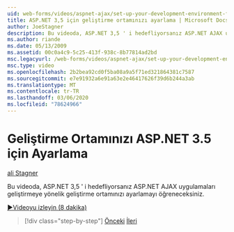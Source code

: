 ```yaml
---
uid: web-forms/videos/aspnet-ajax/set-up-your-development-environment-for-aspnet-35
title: ASP.NET 3,5 için geliştirme ortamınızı ayarlama | Microsoft Docs
author: JoeStagner
description: Bu videoda, ASP.NET 3,5 ' i hedefliyorsanız ASP.NET AJAX uygulamaları geliştirmeye yönelik geliştirme ortamınızı ayarlamayı öğreneceksiniz.
ms.author: riande
ms.date: 05/13/2009
ms.assetid: 00c0a4c9-5c25-413f-938c-8b77814ad2bd
msc.legacyurl: /web-forms/videos/aspnet-ajax/set-up-your-development-environment-for-aspnet-35
msc.type: video
ms.openlocfilehash: 2b2bea92cd0f5ba08a9a5f71ed321864381c7587
ms.sourcegitcommit: e7e91932a6e91a63e2e46417626f39d6b244a3ab
ms.translationtype: MT
ms.contentlocale: tr-TR
ms.lasthandoff: 03/06/2020
ms.locfileid: "78624966"
---
```

# <a name="set-up-your-development-environment-for-aspnet-35"></a>Geliştirme Ortamınızı ASP.NET 3.5 için Ayarlama

[ali Stagner](https://github.com/JoeStagner)

Bu videoda, ASP.NET 3,5 ' i hedefliyorsanız ASP.NET AJAX uygulamaları geliştirmeye yönelik geliştirme ortamınızı ayarlamayı öğreneceksiniz.

[&#9654;Videoyu izleyin (8 dakika)](https://channel9.msdn.com/Blogs/ASP-NET-Site-Videos/set-up-your-development-environment-for-aspnet-35)

> [!div class="step-by-step"]
> [Önceki](how-to-dynamically-add-controls-to-a-web-page.md)
> [İleri](set-up-your-development-environment-for-aspnet-20.md)
